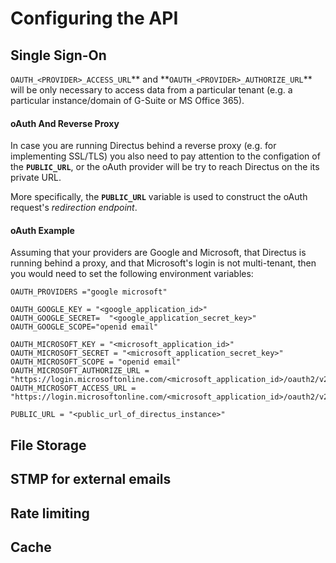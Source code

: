 # Configuring the API

## Single Sign-On

`OAUTH_<PROVIDER>_ACCESS_URL`** and **`OAUTH_<PROVIDER>_AUTHORIZE_URL`\*\* will be only necessary to access data from a
particular tenant (e.g. a particular instance/domain of G-Suite or MS Office 365).

#### oAuth And Reverse Proxy

In case you are running Directus behind a reverse proxy (e.g. for implementing SSL/TLS) you also need to pay attention
to the configation of the **`PUBLIC_URL`**, or the oAuth provider will be try to reach Directus on the its private URL.

More specifically, the **`PUBLIC_URL`** variable is used to construct the oAuth request's _redirection endpoint_.

#### oAuth Example

Assuming that your providers are Google and Microsoft, that Directus is running behind a proxy, and that Microsoft's
login is not multi-tenant, then you would need to set the following environment variables:

```
OAUTH_PROVIDERS ="google microsoft"

OAUTH_GOOGLE_KEY = "<google_application_id>"
OAUTH_GOOGLE_SECRET=  "<google_application_secret_key>"
OAUTH_GOOGLE_SCOPE="openid email"

OAUTH_MICROSOFT_KEY = "<microsoft_application_id>"
OAUTH_MICROSOFT_SECRET = "<microsoft_application_secret_key>"
OAUTH_MICROSOFT_SCOPE = "openid email"
OAUTH_MICROSOFT_AUTHORIZE_URL = "https://login.microsoftonline.com/<microsoft_application_id>/oauth2/v2.0/authorize"
OAUTH_MICROSOFT_ACCESS_URL = "https://login.microsoftonline.com/<microsoft_application_id>/oauth2/v2.0/token"

PUBLIC_URL = "<public_url_of_directus_instance>"
```

## File Storage

## STMP for external emails

## Rate limiting

## Cache
